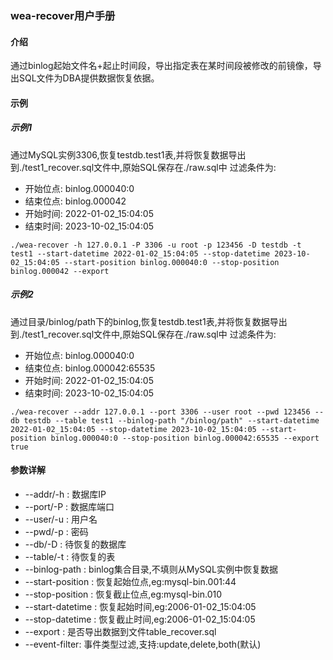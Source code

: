 ### wea-recover用户手册

#### 介绍

通过binlog起始文件名+起止时间段，导出指定表在某时间段被修改的前镜像，导出SQL文件为DBA提供数据恢复依据。

#### 示例

##### 示例1

通过MySQL实例3306,恢复testdb.test1表,并将恢复数据导出到./test1_recover.sql文件中,原始SQL保存在./raw.sql中
过滤条件为:

- 开始位点: binlog.000040:0
- 结束位点: binlog.000042
- 开始时间: 2022-01-02_15:04:05
- 结束时间: 2023-10-02_15:04:05

```shell script
./wea-recover -h 127.0.0.1 -P 3306 -u root -p 123456 -D testdb -t test1 --start-datetime 2022-01-02_15:04:05 --stop-datetime 2023-10-02_15:04:05 --start-position binlog.000040:0 --stop-position binlog.000042 --export
```

##### 示例2

通过目录/binlog/path下的binlog,恢复testdb.test1表,并将恢复数据导出到./test1_recover.sql文件中,原始SQL保存在./raw.sql中
过滤条件为:

- 开始位点: binlog.000040:0
- 结束位点: binlog.000042:65535
- 开始时间: 2022-01-02_15:04:05
- 结束时间: 2023-10-02_15:04:05

```shell script
./wea-recover --addr 127.0.0.1 --port 3306 --user root --pwd 123456 --db testdb --table test1 --binlog-path "/binlog/path" --start-datetime 2022-01-02_15:04:05 --stop-datetime 2023-10-02_15:04:05 --start-position binlog.000040:0 --stop-position binlog.000042:65535 --export true
```

#### 参数详解

- --addr/-h : 数据库IP
- --port/-P : 数据库端口
- --user/-u : 用户名
- --pwd/-p : 密码
- --db/-D : 待恢复的数据库
- --table/-t : 待恢复的表
- --binlog-path : binlog集合目录,不填则从MySQL实例中恢复数据
- --start-position : 恢复起始位点,eg:mysql-bin.001:44
- --stop-position : 恢复截止位点,eg:mysql-bin.010
- --start-datetime : 恢复起始时间,eg:2006-01-02_15:04:05
- --stop-datetime : 恢复截止时间,eg:2006-01-02_15:04:05
- --export : 是否导出数据到文件table_recover.sql
- --event-filter: 事件类型过滤,支持:update,delete,both(默认)